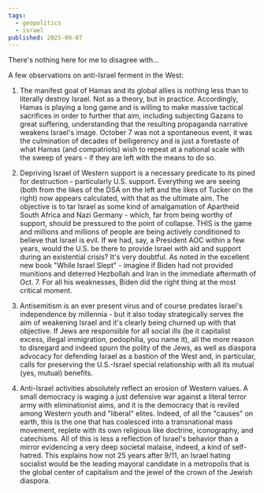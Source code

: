```yaml
---
tags:
  - geopolitics
  - israel
published: 2025-09-07
---
```


There's nothing here for me to disagree with...

A few observations on anti-Israel ferment in the West:

1. The manifest goal of Hamas and its global allies is nothing less than to literally destroy Israel. Not as a theory, but in practice. Accordingly, Hamas is playing a long game and is willing to make massive tactical sacrifices in order to further that aim, including subjecting Gazans to great suffering, understanding that the resulting propaganda narrative weakens Israel's image. October 7 was not a spontaneous event, it was the culmination of decades of belligerency and is just a foretaste of what Hamas (and compatriots) wish to repeat at a national scale with the sweep of years - if they are left with the means to do so.

2. Depriving Israel of Western support is a necessary predicate to its pined for destruction - particularly U.S. support. Everything we are seeing (both from the likes of the DSA on the left and the likes of Tucker on the right) now appears calculated, with that as the ultimate aim. The objective is to tar Israel as some kind of amalgamation of Apartheid South Africa and Nazi Germany - which, far from being worthy of support, should be pressured to the point of collapse. THIS is the game and millions and millions of people are being actively conditioned to believe that Israel is evil. If we had, say, a President AOC within a few years, would the U.S. be there to provide Israel with aid and support during an existential crisis? It's very doubtful. As noted in the excellent new book "While Israel Slept" - imagine if Biden had not provided munitions and deterred Hezbollah and Iran in the immediate aftermath of Oct. 7. For all his weaknesses, Biden did the right thing at the most critical moment.

3. Antisemitism is an ever present virus and of course predates Israel's independence by millennia - but it also today strategically serves the aim of weakening Israel and it's clearly being churned up with that objective. If Jews are responsible for all social ills (be it capitalist excess, illegal immigration, pedophilia, you name it), all the more reason to disregard and indeed spurn the polity of the Jews, as well as diaspora advocacy for defending Israel as a bastion of the West and, in particular, calls for preserving the U.S.-Israel special relationship with all its mutual (yes, mutual) benefits.

4. Anti-Israel activities absolutely reflect an erosion of Western values. A small democracy is waging a just defensive war against a literal terror army with eliminationist aims, and it is the democracy that is reviled among Western youth and "liberal" elites. Indeed, of all the "causes" on earth, this is the one that has coalesced into a transnational mass movement, replete with its own religious like doctrine, iconography, and catechisms. All of this is less a reflection of Israel's behavior than a mirror evidencing a very deep societal malaise, indeed, a kind of self-hatred. This explains how not 25 years after 9/11, an Israel hating socialist would be the leading mayoral candidate in a metropolis that is the global center of capitalism and the jewel of the crown of the Jewish diaspora.